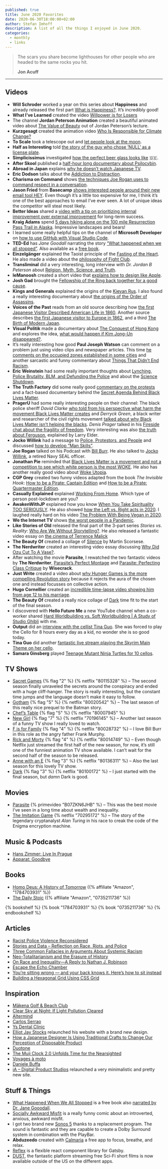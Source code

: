 ```yaml
---
published: true
title: June 2020 Favorites
date: 2020-06-30T18:00:00+02:00
author: Stefan Imhoff
description: A list of all the things I enjoyed in June 2020.
categories:
  - monthly
  - links
---
```


> The scars you share become lighthouses for other people who are headed to the same rocks you hit.
>
> **Jon Acuff**

---

## Videos

- **Will Schroder** worked a year on this series about **Happiness** and already released the first part [What is Happiness?](https://youtu.be/5f0ilA4tjJ0). It’s incredibly good!
- **What I’ve Learned** created the video [Willpower is for Losers](https://youtu.be/k2Wcu6aGyz8)
- The channel **Jordan Peterson Animation** created a beautiful animated video about [The Value of Beauty](https://youtu.be/Hi2MJ9D_f9E) out of Jordan Peterson’s lecture.
- **Kurzgesagt** created the animation video [Who Is Responsible for Climate Change?](https://youtu.be/ipVxxxqwBQw)
- **To Scale** took a telescope out and [let people look at the moon](https://youtu.be/XCrJ3NflOpE&feature=emb_title).
- **Half as Interesting** told [the story of the guy who chose ’NULL‘ as a license plate](https://youtu.be/_c1am8NSx_s).
- **Simplicissimus** investigated [how the perfect beer glass looks like](https://youtu.be/SvNFE_X5QeU) 🇩🇪.
- **After Skool** published a [half-hour long documentary about Psilocybin](https://youtu.be/dBWRnzPddYA).
- **Abroad in Japan** explains [why he doesn’t watch Japanese TV](https://youtu.be/mtnVU4BU39E).
- **Eric Dodson** talks about the [Addiction to Distraction](https://youtu.be/B6DNhubBqvE).
- **Charisma on Command** shows [the techniques Joe Rogan uses to command respect in a conversation](https://youtu.be/IXgfUk0WmDE).
- **Jason Fried** from **Basecamp** [shows interested people around their new email tool HEY](https://youtu.be/UCeYTysLyGI). Even though it’s a little too expensive for me, I think it’s one of the best approaches to email I’ve ever seen. A lot of unique ideas the competitor will steal most likely.
- **Better Ideas** shared a [video with a tip on prioritizing internal improvement over external improvement](https://youtu.be/6U06IfrhN6k) for long-term success.
- **Kraig Adams** spend [5 days hiking alone on the 100 mile Resurrection Pass Trail in Alaska](https://youtu.be/8Ch2vBkVUQQ). Impressive landscapes and bears!
- I learned some really helpful tips on the channel of **Microsoft Developer** on [how to use GitHub with Visual Studio Code](https://youtu.be/k43Wl1lPAO4).
- **TED-Ed** has _Jane Goodall_ narrating the story [“What happened when we all stopped”](https://youtu.be/gX0HOy8Pi54). Also available as a [free book](https://whathappenedwhenweallstopped.com/).
- **Einzelgänger** explained the Taoist principle of the [Fasting of the Heart](https://youtu.be/sOIWYYDzFHQ). He also made a video about the [philosophy of Fight Club](https://www.youtube.com/watch?v=Q03frcLDXWk).
- **Transliminal** did a very interesting, long interview with _Dr. Jordan B Peterson_ about [Relgion, Myth, Science, and Truth](https://youtu.be/07Ys4tQPRis).
- **leManoosh** created a short video that [explains how to design like Apple](https://youtu.be/z2RwSbxVpY4).
- **Josh Gad** brought the [Fellowship of the Ring back together for a good cause](https://youtu.be/l_U0S6x_kCs).
- **Kings and Generals** explained the origins of the [Kievan Rus](https://youtu.be/W3CvfrmHpt4). I also found a really interesting documentary about [the origins of the Order of Assassins](https://www.youtube.com/watch?v=vG8qmlKdRjs).
- **Voices of the Past** reads from an old source describing how [the first Japanese Visitor Described American Life in 1860](https://youtu.be/IvPxCuIspWs). Another source describes [the first Japanese visitor to Europe in 1862](https://www.youtube.com/watch?v=drIt0EIIteA), and a third [The Birth of Modern Japan](https://www.youtube.com/watch?v=4Wv5615ppOY).
- **Visual Politik** made a documentary about [The Conquest of Hong Kong](https://youtu.be/0Ufk6ICrmKg) and explores the idea, [what would happen if Kim Jong-Un disappeared?](https://www.youtube.com/watch?v=9P7KYZ8GOAE).
- It’s really interesting how good **Paul Joseph Watson** can comment on a problem just using video clips and newspaper articles. This time [he comments on the occupied zones established in some cities](https://youtu.be/aEWjQOnrZRg) and another sarcastic and funny commentary about [Things That Didn’t End Racism](https://www.youtube.com/watch?v=pvFmju2Qhyw).
- **Eric Weinstein** had some really important thoughts about [Lynching, Police Brutality, BLM, and Defunding the Police](https://youtu.be/PfAumoTIeik) and about the [Science Shutdown](https://www.youtube.com/watch?v=EQjBZVssr1I).
- **The Truth Factory** did some really good [commentary on the protests](https://youtu.be/_FqSPRoc4KQ) and a fact-based documentary behind the [Secret Agenda Behind Black Lives Matter](https://www.youtube.com/watch?v=7jznWeGHj3o).
- **PragerU** had some really interesting people on their channel: The black police sheriff _David Clarke_ [who told from his perspective what harm the movement Black Lives Matter creates](https://youtu.be/tCibKUTdrTQ) and _Derryck Green_, a black writer and researcher of the civil rights movement [talked about why Black Lives Matter isn’t helping the blacks](https://www.youtube.com/watch?v=zxLi-6RtmUQ). _Denis Prager_ talked in his [Fireside chat about the fragility of freedom](https://www.youtube.com/watch?v=rb7ANgWPNXs). Very interesting was also [the truth about Ferguson](https://www.youtube.com/watch?v=vQt48Q0qbKA), explained by Larry Elder.
- **Jocko Willink** had a message to [Police, Protestors, and People](https://youtu.be/MBLji5dMS_k) and discussed [how to develop “Man Skills”](https://www.youtube.com/watch?v=ayeMEyLHRvE).
- **Joe Rogan** talked on his Podcast with [Bill Burr](https://youtu.be/GO_rW0Bvy1I). He also talked to [Jocko Willink](https://www.youtube.com/watch?v=bL5RzI5LyVc), a retired Navy SEAL officer.
- **Jonathan Pie** reminded that [Black Lives Matter is a movement and not a competition to see which white person is the most WOKE](https://youtu.be/CVNGau3M5_s). He also has another really good video about [Woke Utopia](https://www.youtube.com/watch?v=e5TVLEaqqdI).
- **CGP Grey** created two funny videos adapted from the book <cite>The Invisible Hook</cite>: [How to be a Pirate: Captain Edition](https://youtu.be/3YFeE1eDlD0) and [How to be a Pirate: Quartermaster Edition](https://www.youtube.com/watch?v=T0fAznO1wA8).
- **Casually Explained** explained [Working From Home](https://youtu.be/td-OFKT-GPk). Which type of person post-lockdown are you?
- **AwakenWithJP** explained how you know [When You Take Spirituality TOO SERIOUSLY](https://youtu.be/OWasfmnMdyc). He also showed [how the Left vs. Right acts in 2020](https://www.youtube.com/watch?v=o7A-MLVEeMA). I laughed really hard on his video [The Problem With Being Vegan in 2020](https://www.youtube.com/watch?v=u7g9tXKOxZY).
- **We the Internet TV** shows [the worst people in a Pandemic](https://youtu.be/7q8p-zjEe00).
- **Like Stories of Old** released the final part of the 3-part series _Stories vs. Reality_: [Who Are We Without Storytelling?](https://youtu.be/1sWdBo-k2iA). He also released a fantastic video essay on [the cinema of Terrence Malick](https://www.youtube.com/watch?v=Oohg3LZd898)
- **The Beauty Of** created a collage of [Silence](https://youtu.be/x8w2_E3M7zk) by Martin Scorsese.
- **The Nerdwriter** created an interesting video essay discussing [Why Did Ozu Cut To A Vase?](https://youtu.be/TcfZCCm4eIo).
- After watching the movie **Parasite**, I rewatched the two fantastic videos by **The Nerdwriter**, [Parasite’s Perfect Montage](https://youtu.be/ma1rD2OP85c) and [Parasite: Perfecting Class Critique](https://www.youtube.com/watch?v=oDz2dbXivDU&t=321s) by **Wisecrack**.
- **Just Write** created a video about [why Hunger Games is the more compelling Revolution story](https://youtu.be/xLY59czUHxs) because it rejects the aura of the chosen one and instead focusses on collective action.
- **Hugo Cornellier** created an [incredible time-lapse video showing him from age 12 to his marriage](https://youtu.be/65nfbW-27ps).
- **The Beauty Of** created a really nice collage of [Dark](https://youtu.be/CYz-RUe4HH8) time fit to the start of the final season.
- I discovered with **Hello Future Me** a new YouTube channel when a co-worker shared [Hard Worldbuilding vs. Soft Worldbuilding | A Study of Studio Ghibli](https://youtu.be/gcyrrTud3x4) with me.
- **Output** did an [interview with the cellist Tina Guo](https://youtu.be/2MyI-XKA91M). She was forced to play the Cello for 8 hours every day as a kid, no wonder she is so good today.
- **Tina Guo** did another [fantastic live stream playing the Skyrim Main Theme on her cello](https://youtu.be/UQrUCkBWQME).
- **Samara Ginsberg** played [Teenage Mutant Ninja Turtles for 10 cellos](https://youtu.be/nK-Vx8Sf-2E).

## TV Shows

- [Sacret Games](https://www.themoviedb.org/tv/79352-sacred-games) {% flag "2" %} {% netflix "80115328" %} – The second season finally unraveled the secrets around the conspiracy and ended with a huge cliff-hanger. The story is really interesting, but the constant time jumps and the language doesn’t make it easy to follow.
- [Gotham](https://www.themoviedb.org/tv/60708-gotham) {% flag "5" %} {% netflix "80020542" %} – The last season of this really nice prequel to the Batman story.
- [Chef’s Table](https://www.themoviedb.org/tv/62391-chef-s-table) {% flag "5" %} {% netflix "80007945" %}
- [New Girl](https://www.themoviedb.org/tv/1420-new-girl) {% flag "7" %} {% netflix "70196145" %} – Another last season of a funny TV show I really loved to watch.
- [F is for Family](https://www.themoviedb.org/tv/63522-f-is-for-family) {% flag "4" %} {% netflix "80028732" %} – I love Bill Burr in this role as the angry father Frank Murphy.
- [Rick and Morty](https://www.themoviedb.org/tv/60625-rick-and-morty) {% flag "4" %} {% netflix "80014749" %} – Even though Netflix just streamed the first half of the new season, for now, it’s still one of the funniest animation TV show available. I can’t wait for the second half of the season to be released.
- [Anne with an E](https://www.themoviedb.org/tv/70785-anne) {% flag "3" %} {% netflix "80136311" %} – Also the last season for this lovely TV show.
- [Dark](https://www.themoviedb.org/tv/70523-dark) {% flag "3" %} {% netflix "80100172" %} – I just started with the final season, but _damn_ Dark is good.

## Movies

- [Parasite](https://www.themoviedb.org/movie/496243) {% primevideo "B07ZKN6JHB" %} – This was the best movie I’ve seen in a long time about wealth and inequality.
- [The Imitation Game](https://www.themoviedb.org/movie/205596-the-imitation-game) {% netflix "70295172" %} – The story of the legendary cryptanalyst _Alan Turing_ in his race to creak the code of the Enigma encryption machine.

## Music & Podcasts

- [Hans Zimmer: Live In Prague](https://open.spotify.com/album/0yhQBaWmkWfbfpkUrbahAC?si=D7dot1OvRDSIOOq9y7ZLmg)
- [Apparat: Goodbye](https://open.spotify.com/track/4VxaUj96W2jw9UOtKHu51p?si=YD1UDrAKQ0yws-9jE0Y1nw)

## Books

- [Homo Deus: A History of Tomorrow](https://www.goodreads.com/book/show/31138556-homo-deus) ({% affiliate "Amazon", "1784703931" %})
- [The Daily Stoic](https://www.goodreads.com/book/show/29093292-the-daily-stoic) ({% affiliate "Amazon", "0735211736" %})

{% bookshelf %}
{% book "1784703931" %}
{% book "0735211736" %}
{% endbookshelf %}

## Articles

- [Racist Police Violence Reconsidered](https://quillette.com/2020/06/11/racist-police-violence-reconsidered/)
- [Stories and Data – Reflection on Race, Riots, and Police](https://www.city-journal.org/reflections-on-race-riots-and-police)
- [Three Common Fallacies in Arguments About Systemic Racism](https://areomagazine.com/2020/06/16/three-common-fallacies-in-arguments-about-systemic-racism/)
- [Neo-Totalitarianism and the Erasure of History](https://quillette.com/2020/06/26/neo-totalitarianism-and-the-erasure-of-history/)
- [On Race and Inequality—A Reply to Nathan J. Robinson](https://quillette.com/2020/06/27/on-race-and-inequality-a-reply-to-nathan-j-robinson/)
- [Escape the Echo Chamber](https://aeon.co/essays/why-its-as-hard-to-escape-an-echo-chamber-as-it-is-to-flee-a-cult)
- [You’re sitting wrong — and your back knows it. Here’s how to sit instead](https://ideas.ted.com/youre-sitting-wrong-and-your-back-knows-it-heres-how-to-sit-instead/)
- [Building a Hexagonal Grid Using CSS Grid](https://ninjarockstar.dev/css-hex-grids/)

## Inspiration

- [Mākena Golf & Beach Club](https://makenagolfandbeachclub.com/)
- [Clear Sky at Night: If Light Pollution Cleared](https://www.underluckystars.com/if-light-pollution-cleared)
- [Altermind](https://altermind.com/)
- [Carlos Serrao](http://www.carlosserrao.com/)
- [Ys Dental Clinic](https://www.ys-dc.jp/)
- [Elliot Jay Stocks](https://elliotjaystocks.com/) relaunched his website with a brand new design.
- [How a Japanese Designer Is Using Traditional Crafts to Change Our Perception of Disposable Product](https://www.yankodesign.com/2020/06/11/how-a-japanese-designer-is-using-traditional-crafts-to-change-our-perception-of-disposable-product-designs/)
- [Duotone](https://duotone.io/)
- [The Muji Clock 2.0 Unfolds Time for the Nearsighted](https://design-milk.com/the-muji-clock-2-0-unfolds-time-for-the-nearsighted/)
- [Voyages à moto](https://viragesmoto.com/)
- [Daniele Buffa](https://danielebuffa.me/)
- [iA – Digital Product Studios](https://ia.net/) relaunched a very minimalistic and pretty new site.

## Stuff & Things

- [What Happened When We All Stopped](https://whathappenedwhenweallstopped.com/) is a free book also [narrated by Dr. Jane Gooodall](https://youtu.be/gX0HOy8Pi54).
- [Socially Awkward Misfit](https://www.sociallyawkwardmisfit.com/) is a really funny comic about an introverted, anxious, awkward misfit.
- I got two brand new [Sonos 5](https://www.sonos.com/shop/five.html) thanks to a replacement program. The sound is fantastic and they are capable to create a Dolby Surround system in combination with the PlayBar.
- **Abduzeedo** created with [Calmaria](https://calmaria.app/) a free app to focus, breathe, and relax.
- [Reflex](https://reflexjs.org/) is a flexible react component library for Gatsby.
- [DUST](https://www.watchdustx.com/), the fantastic platform streaming free Sci-Fi short films is now available outside of the US on the different apps.
